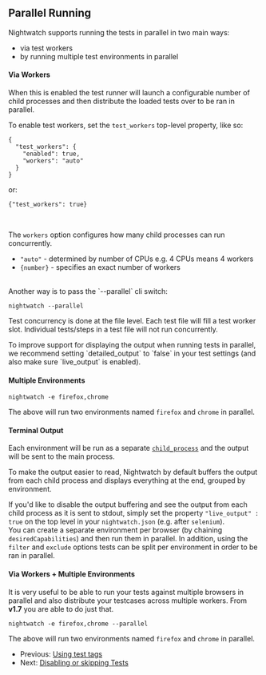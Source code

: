 ## Parallel Running

Nightwatch supports running the tests in parallel in two main ways: 
- via test workers
- by running multiple test environments in parallel

#### Via Workers

When this is enabled the test runner will launch a configurable number of child processes and then distribute the loaded tests over to be ran in parallel.

To enable test workers, set the `test_workers` top-level property, like so:

<pre><code class="language-javascript">{
  "test_workers": {
    "enabled": true,
    "workers": "auto"
  }
}
</code></pre>

or:

<pre><code class="language-javascript">{"test_workers": true}</code></pre>

<br>

The `workers` option configures how many child processes can run concurrently.

- `"auto"` - determined by number of CPUs e.g. 4 CPUs means 4 workers
- `{number}` - specifies an exact number of workers

<br>
Another way is to pass the `--parallel` cli switch:
<pre><code class="language-bash">nightwatch --parallel</code></pre>

Test concurrency is done at the file level. Each test file will fill a test worker slot. Individual tests/steps in a test file will not run concurrently.

<div class="alert alert-warning">
To improve support for displaying the output when running tests in parallel, we recommend setting `detailed_output` to `false` in your test settings (and also make sure `live_output` is enabled).
</div>

#### Multiple Environments

<pre><code class="language-bash">nightwatch -e firefox,chrome</code></pre>

The above will run two environments named `firefox` and `chrome` in parallel.

#### Terminal Output

Each environment will be run as a separate [`child_process`](https://nodejs.org/api/child_process.html) and the output will be sent to the main process.

To make the output easier to read, Nightwatch by default buffers the output from each child process and displays everything at the end, grouped by environment.

<div class="alert alert-warning">
  If you'd like to disable the output buffering and see the output from each child process as it is sent to stdout, simply set the property <code>"live_output" : true</code> on the top level in your <code>nightwatch.json</code> (e.g. after <code>selenium</code>).
</div>

<div class="alert alert-info">
  You can create a separate environment per browser (by chaining <code>desiredCapabilities</code>) and then run them in parallel. In addition, using the <code>filter</code> and <code>exclude</code> options tests can be split per environment in order to be ran in parallel.
</div>

#### Via Workers + Multiple Environments

It is very useful to be able to run your tests against multiple browsers in parallel and also distribute your testcases across multiple workers.
From **v1.7** you are able to do just that.
<pre><code class="language-bash">nightwatch -e firefox,chrome --parallel</code></pre>

The above will run two environments named `firefox` and `chrome` in parallel.

- Previous: [Using test tags](/guide/running-tests/test-tags.html)
- Next: [Disabling or skipping Tests](/guide/running-tests/disabling-tests.html)

